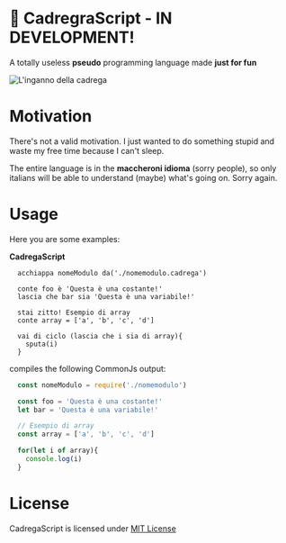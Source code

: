 # 🍎 CadregraScript - IN DEVELOPMENT!

A totally useless **pseudo** programming language made **just for fun**

![L'inganno della cadrega](https://scontent-mxp1-1.xx.fbcdn.net/v/t1.0-9/10924750_10152651904133181_3882763954929450692_n.jpg?_nc_eui2=v1%3AAeFEGOlF3UD1GcDYOmLa51V-GVMCEPE0awKmp2HY3gnwj1fLyHqLSDAyaWMLj8EGk5qUbxvNGOfo0za28SnB-pOH-sVGZX-BUXruL6bvwFxlBQ&oh=26d9bcbae6d3ae84784618d92a168c84&oe=5B3D17BA)

# Motivation

There's not a valid motivation. I just wanted to do something stupid and waste my free time because I can't sleep.

The entire language is in the **maccheroni idioma** (sorry people), so only italians will be able to understand (maybe) what's going on. Sorry again.

# Usage

Here you are some examples:

**CadregaScript**
```cadrega
  acchiappa nomeModulo da('./nomemodulo.cadrega')

  conte foo è 'Questa è una costante!'
  lascia che bar sia 'Questa è una variabile!'

  stai zitto! Esempio di array
  conte array = ['a', 'b', 'c', 'd']

  vai di ciclo (lascia che i sia di array){
    sputa(i)
  }

```

compiles the following CommonJs output:
```js
  const nomeModulo = require('./nomemodulo')

  const foo = 'Questa è una costante!'
  let bar = 'Questa è una variabile!'

  // Esempio di array
  const array = ['a', 'b', 'c', 'd']

  for(let i of array){
    console.log(i)
  }

```

# License

CadregaScript is licensed under [MIT License](/LICENSE)
